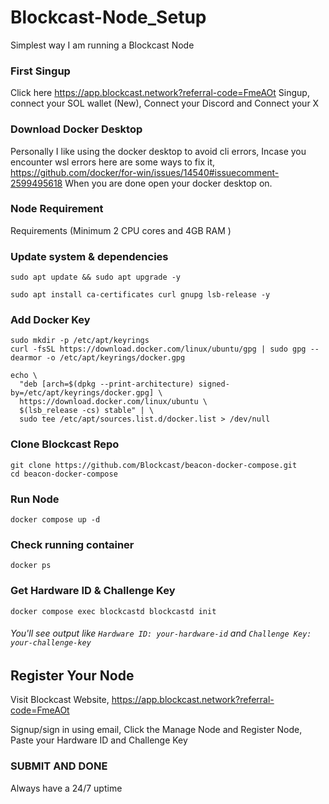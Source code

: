 # Blockcast-Node_Setup
Simplest way I am running a Blockcast Node
### First Singup 
Click here https://app.blockcast.network?referral-code=FmeAOt
Singup, connect your SOL wallet (New),
Connect your Discord and 
Connect your X
### Download Docker Desktop
Personally I like using the docker desktop to avoid cli errors,
Incase you encounter wsl errors here are some ways to fix it,
https://github.com/docker/for-win/issues/14540#issuecomment-2599495618
When you are done open your docker desktop on.
### Node Requirement
Requirements (Minimum 2 CPU cores and 4GB RAM )
### Update system & dependencies 
```
sudo apt update && sudo apt upgrade -y
```

```
sudo apt install ca-certificates curl gnupg lsb-release -y
```
### Add Docker Key

```
sudo mkdir -p /etc/apt/keyrings
curl -fsSL https://download.docker.com/linux/ubuntu/gpg | sudo gpg --dearmor -o /etc/apt/keyrings/docker.gpg

```

```
echo \
  "deb [arch=$(dpkg --print-architecture) signed-by=/etc/apt/keyrings/docker.gpg] \
  https://download.docker.com/linux/ubuntu \
  $(lsb_release -cs) stable" | \
  sudo tee /etc/apt/sources.list.d/docker.list > /dev/null
```

### Clone Blockcast Repo 
```
git clone https://github.com/Blockcast/beacon-docker-compose.git
cd beacon-docker-compose
```

### Run Node 
```
docker compose up -d
```
### Check running container 
```
docker ps
```
### Get Hardware ID & Challenge Key
```
docker compose exec blockcastd blockcastd init
```
###### You'll see output like `Hardware ID: your-hardware-id` and `Challenge Key: your-challenge-key`

## Register Your Node
Visit Blockcast Website, https://app.blockcast.network?referral-code=FmeAOt 

Signup/sign in using email,
Click the Manage Node and Register Node,
Paste your Hardware ID and Challenge Key

### SUBMIT AND DONE
Always have a 24/7 uptime 
